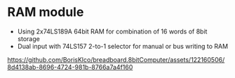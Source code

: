 # RAM module

- Using 2x74LS189A 64bit RAM for combination of 16 words of 8bit storage
- Dual input with 74LS157 2-to-1 selector for manual or bus writing to RAM

https://github.com/BorisKlco/breadboard.8bitComputer/assets/122160506/8d4138ab-8696-4724-981b-8766a7a4f160







